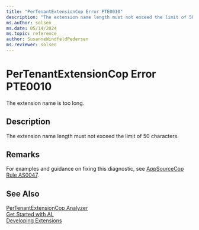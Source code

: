 ```yaml
---
title: "PerTenantExtensionCop Error PTE0010"
description: "The extension name length must not exceed the limit of 50 characters."
ms.author: solsen
ms.date: 05/14/2024
ms.topic: reference
author: SusanneWindfeldPedersen
ms.reviewer: solsen
---
```

[//]: # (START>DO_NOT_EDIT)
[//]: # (IMPORTANT:Do not edit any of the content between here and the END>DO_NOT_EDIT.)
[//]: # (Any modifications should be made in the .xml files in the ModernDev repo.)
# PerTenantExtensionCop Error PTE0010
The extension name is too long.

## Description
The extension name length must not exceed the limit of 50 characters.

[//]: # (IMPORTANT: END>DO_NOT_EDIT)

## Remarks
For examples and guidance on fixing this diagnostic, see [AppSourceCop Rule AS0047](appsourcecop-as0047.md).

## See Also  
[PerTenantExtensionCop Analyzer](pertenantextensioncop.md)  
[Get Started with AL](../devenv-get-started.md)  
[Developing Extensions](../devenv-dev-overview.md)  
